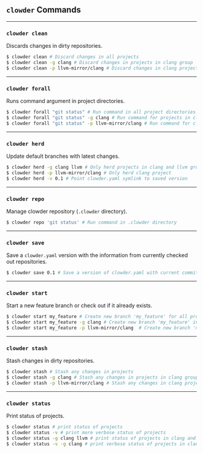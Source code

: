 ## `clowder` Commands

---

### `clowder clean`

Discards changes in dirty repositories.

```bash
$ clowder clean # Discard changes in all projects
$ clowder clean -g clang # Discard changes in projects in clang group
$ clowder clean -p llvm-mirror/clang # Discard changes in clang project
```

---

### `clowder forall`

Runs command argument in project directories.

```bash
$ clowder forall "git status" # Run command in all project directories
$ clowder forall "git status" -g clang # Run command for projects in clang group
$ clowder forall "git status" -p llvm-mirror/clang # Run command for clang project
```

---

### `clowder herd`

Update default branches with latest changes.

```bash
$ clowder herd -g clang llvm # Only herd projects in clang and llvm groups
$ clowder herd -p llvm-mirror/clang # Only herd clang project
$ clowder herd -v 0.1 # Point clowder.yaml symlink to saved version
```

---

### `clowder repo`

Manage clowder repository (`.clowder` directory).

```bash
$ clowder repo 'git status' # Run command in .clowder directory
```

---

### `clowder save`

Save a `clowder.yaml` version with the information from currently checked out repositories.

```bash
$ clowder save 0.1 # Save a version of clowder.yaml with current commit sha's
```

---

### `clowder start`

Start a new feature branch or check out if it already exists.

```bash
$ clowder start my_feature # Create new branch 'my_feature' for all projects
$ clowder start my_feature -g clang # Create new branch 'my_feature' in clang group
$ clowder start my_feature -p llvm-mirror/clang  # Create new branch 'my_feature' in clang project
```

---

### `clowder stash`

Stash changes in dirty repositories.

```bash
$ clowder stash # Stash any changes in projects
$ clowder stash -g clang # Stash any changes in projects in clang group
$ clowder stash -p llvm-mirror/clang # Stash any changes in clang project
```

---

### `clowder status`

Print status of projects.

```bash
$ clowder status # print status of projects
$ clowder status -v # print more verbose status of projects
$ clowder status -g clang llvm # print status of projects in clang and llvm groups
$ clowder status -v -g clang # print verbose status of projects in clang group
```
